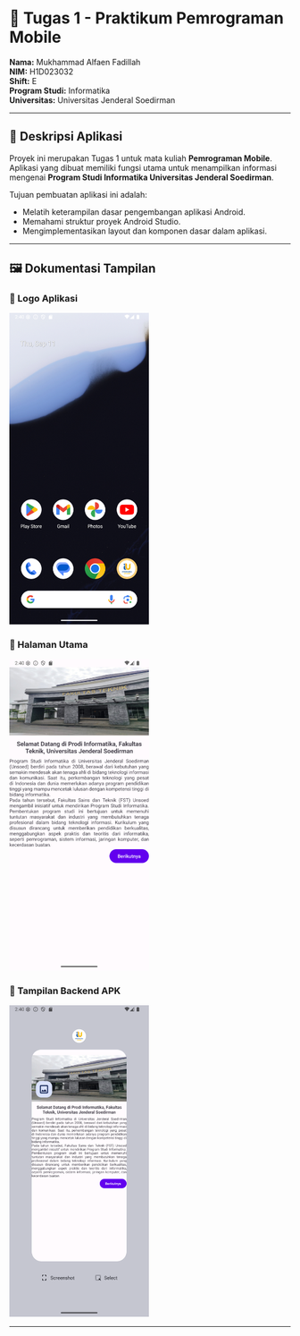 # 📱 Tugas 1 - Praktikum Pemrograman Mobile  

**Nama:** Mukhammad Alfaen Fadillah  
**NIM:** H1D023032  
**Shift:** E  
**Program Studi:** Informatika  
**Universitas:** Universitas Jenderal Soedirman  

---

## 📖 Deskripsi Aplikasi  
Proyek ini merupakan Tugas 1 untuk mata kuliah **Pemrograman Mobile**.  
Aplikasi yang dibuat memiliki fungsi utama untuk menampilkan informasi mengenai **Program Studi Informatika Universitas Jenderal Soedirman**.  

Tujuan pembuatan aplikasi ini adalah:  
- Melatih keterampilan dasar pengembangan aplikasi Android.  
- Memahami struktur proyek Android Studio.  
- Mengimplementasikan layout dan komponen dasar dalam aplikasi.  

---

## 🖼️ Dokumentasi Tampilan  

### 🔹 Logo Aplikasi  
<img src="https://github.com/alpaenf/H1D023032_MUKHAMMAD-ALFAEN-FADILLAH_TUGAS-1-PERTEMUAN-2-PRAKTIKUM-PEMROGRAMAN-MOBILE/blob/main/H1D023032_MUKHAMMAD-ALFAEN-FADILLAH_TUGAS-1-PERTEMUAN-2-PRAKTIKUM-PEMROGRAMAN-MOBILE-main/app/src/main/res/drawable/App%20Logo.png" width="250">  

### 🔹 Halaman Utama  
<img src="https://github.com/alpaenf/H1D023032_MUKHAMMAD-ALFAEN-FADILLAH_TUGAS-1-PERTEMUAN-2-PRAKTIKUM-PEMROGRAMAN-MOBILE/blob/main/H1D023032_MUKHAMMAD-ALFAEN-FADILLAH_TUGAS-1-PERTEMUAN-2-PRAKTIKUM-PEMROGRAMAN-MOBILE-main/app/src/main/res/drawable/Halaman%20Utama%20App.png" width="250">  

### 🔹 Tampilan Backend APK  
<img src="https://github.com/alpaenf/H1D023032_MUKHAMMAD-ALFAEN-FADILLAH_TUGAS-1-PERTEMUAN-2-PRAKTIKUM-PEMROGRAMAN-MOBILE/blob/main/H1D023032_MUKHAMMAD-ALFAEN-FADILLAH_TUGAS-1-PERTEMUAN-2-PRAKTIKUM-PEMROGRAMAN-MOBILE-main/app/src/main/res/drawable/Backapk%20App.png" width="250">  

---

